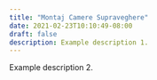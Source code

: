 ```yaml
---
title: "Montaj Camere Supraveghere"
date: 2021-02-23T10:10:49-08:00
draft: false
description: Example description 1.
---
```


Example description 2.